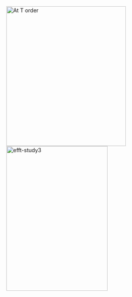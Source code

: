 <img width="314" height="366" alt="At T order" src="https://github.com/user-attachments/assets/8fa64474-d9ea-422d-8bee-de4e8a27a1d5" />
<img width="266" height="379" alt="efft-study3" src="https://github.com/user-attachments/assets/7558f497-fe84-44ef-bad7-b89a6e415f58" />
